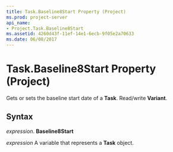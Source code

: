 ```yaml
---
title: Task.Baseline8Start Property (Project)
ms.prod: project-server
api_name:
- Project.Task.Baseline8Start
ms.assetid: 4260d43f-11ef-14e1-6ecb-9f05e2a70633
ms.date: 06/08/2017
---
```



# Task.Baseline8Start Property (Project)

Gets or sets the baseline start date of a **Task**. Read/write **Variant**.


## Syntax

 _expression_. **Baseline8Start**

 _expression_ A variable that represents a **Task** object.


